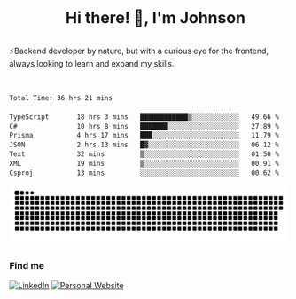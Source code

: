 <div id="user-content-toc">
  <ul align="center">
    <summary><h1 style="display: inline-block">Hi there! 👋, I'm Johnson</h1></summary>
  </ul>
</div>

⚡Backend developer by nature, but with a curious eye for the frontend, always looking to learn and expand my skills.

<br>


<!--START_SECTION:waka-->

```txt
Total Time: 36 hrs 21 mins

TypeScript       18 hrs 3 mins   ████████████▒░░░░░░░░░░░░   49.66 %
C#               10 hrs 8 mins   ███████░░░░░░░░░░░░░░░░░░   27.89 %
Prisma           4 hrs 17 mins   ███░░░░░░░░░░░░░░░░░░░░░░   11.79 %
JSON             2 hrs 13 mins   █▓░░░░░░░░░░░░░░░░░░░░░░░   06.12 %
Text             32 mins         ▒░░░░░░░░░░░░░░░░░░░░░░░░   01.50 %
XML              19 mins         ▒░░░░░░░░░░░░░░░░░░░░░░░░   00.91 %
Csproj           13 mins         ░░░░░░░░░░░░░░░░░░░░░░░░░   00.62 %
```

<!--END_SECTION:waka-->

<picture>
  <source  srcset="https://github.com/joshwambere/joshwambere/blob/output/github-contribution-grid-snake-dark.svg?palette=github-dark">
  <source  srcset="https://github.com/joshwambere/joshwambere/blob/output/github-contribution-grid-snake.svg">
  <img alt="github contribution grid snake animation" src="https://github.com/joshwambere/joshwambere/blob/output/github-contribution-grid-snake.svg">
</picture>

### Find me
<a href="https://www.linkedin.com/in/dusabe-johnson" target="_blank"><img src="https://img.shields.io/badge/LinkedIn-%230077B5.svg?&style=flat&logo=linkedin&logoColor=white" alt="LinkedIn"></a>
‎‎ [![Personal Website](https://img.shields.io/badge/visit-Johnsonis.me-blue)](https://johnsonis.me/)
